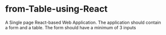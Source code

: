 # from-Table-using-React
A Single page React-based Web Application. The application should contain a form and a table. The form should have a minimum of 3 inputs
